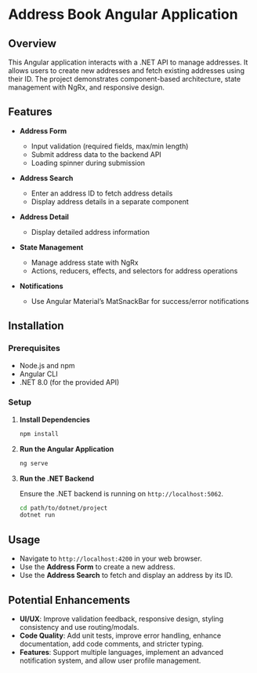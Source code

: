 
# Address Book Angular Application

## Overview

This Angular application interacts with a .NET API to manage addresses. It allows users to create new addresses and fetch existing addresses using their ID. The project demonstrates component-based architecture, state management with NgRx, and responsive design.

## Features

- **Address Form**
  - Input validation (required fields, max/min length)
  - Submit address data to the backend API
  - Loading spinner during submission

- **Address Search**
  - Enter an address ID to fetch address details
  - Display address details in a separate component

- **Address Detail**
  - Display detailed address information

- **State Management**
  - Manage address state with NgRx
  - Actions, reducers, effects, and selectors for address operations

- **Notifications**
  - Use Angular Material’s MatSnackBar for success/error notifications

## Installation

### Prerequisites

- Node.js and npm
- Angular CLI
- .NET 8.0 (for the provided API)

### Setup

1. **Install Dependencies**

    ```bash
    npm install
    ```

2. **Run the Angular Application**

    ```bash
    ng serve
    ```

3. **Run the .NET Backend**

    Ensure the .NET backend is running on `http://localhost:5062`.

    ```bash
    cd path/to/dotnet/project
    dotnet run
    ```

## Usage

- Navigate to `http://localhost:4200` in your web browser.
- Use the **Address Form** to create a new address.
- Use the **Address Search** to fetch and display an address by its ID.

## Potential Enhancements

- **UI/UX**: Improve validation feedback, responsive design, styling consistency and use routing/modals.
- **Code Quality**: Add unit tests, improve error handling, enhance documentation, add code comments, and stricter typing.
- **Features**: Support multiple languages, implement an advanced notification system, and allow user profile management.
